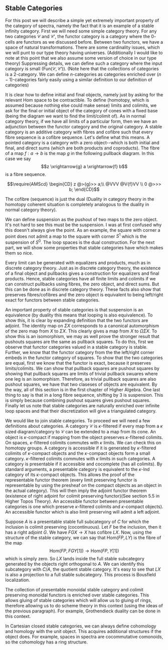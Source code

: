 ## Stable Categories

For this post we will describe a simple yet extremely important property of the category of spectra, namely the fact that it is an example of a stable infinity category. First we will need some simple category theory. For any two categories $\mathcal{C}$ and $\mathcal{C'}$, the functor category is a category where the $0$-cells are functors as we discussed before. Between two functors, we have a space of natural transformations. There are some cardinality issues, which we will punt to our type theory having universes. (Additionally I would like to note at this point that we also assume some version of choice in our type theory) Suppressing details, we can define such a category where the input category is small ($\mathrm{Fun}(\mathcal{C},\mathcal{C'})$). (Note here that the collections of categories is a $2$-category. We can define $n$-categories as categories enriched over $(n-1)$-categories fairly easily using a similar definition to our definition of categories)

It is clear how to define initial and final objects, namely just by asking for the relevant $\mathrm{Hom}$ space to be contractible. To define (homotopy, which is assumed because nothing else could make sense) limits and colimits, we ask for the final or initial object of the category of cones with a fixed base (being the diagram we want to find the limit/colimit of). As in normal category theory, if we have all limits of a particular form, then we have an adjunction between the functor category and the original category. A stable category is an additive category with fibres and cofibre such that every fibre sequence is a cofibre sequence. Let's define what this means. A pointed category is a category with a zero object--which is both initial and final, and direct sums (which are both products and coproducts). The fibre of a map $f:a \to b$ is the map $g$ in the following pullback diagram. In this case we say 
$$z \xrightarrow{g} a \xrightarrow{f} b$$
is a fibre sequence.

$$\require{AMScd}
\begin{CD}
z @>{g}>> a;\\
@VVV @V{f}VV \\
0 @>>> b;
\end{CD}$$

The cofibre (sequence) is just the dual (Duality in category theory in the homotopy coherent situation is completely analogous to the duality in normal category theory). 

We can define suspension as the pushout of two maps to the zero object. It's not hard to see this must be the suspension. I was at first confused why this doesn't always give the point. As an example, the square with corner a point does not admit a map to the square with corner $S^1$ which is the suspension of $S^0$. The loop spaces is the dual construction. For the next part, we will show some properties that stable categories have which makes them so nice.

Every limit can be generated with equalizers and products, much as in discrete category theory. Just as in discrete category theory, the existence of a final object and pullbacks gives a construction for equalizers and final products. Hence, stable categories have all finite limits and colimits if we can construct pullbacks using fibres, the zero object, and direct sums. But this can be done as in discrete category theory. These facts also show that preserves fibres/cofibres and the zero object is equivalent to being left/right exact for functors between stable categories.

An important property of stable categories is that suspension is an equivalence (by duality this means that looping is also equivalence). To show this, it is clear by expanding definition that the two functors are adjoint. The identity map on $\Sigma X$ corresponds to a canonical automorphism of the zero map from $X$ to $\Sigma X$. This clearly gives a map from $X$ to $\Omega \Sigma X$. To show this is an isomorphism, we may as well prove the stronger result that pushouts squares are the same as pullback squares. To do this, first we observe that functor categories valued in a stable category is stable. Further, we know that the functor category from the the left/right corner embeds in the functor category of squares. To show that the two categories are equal, first we know that the functor is exact, because it preserves limits/colimits. We can show that pullback squares are pushout squares by showing that pullback squares are limits of trivial pullback swuares where one leg is an isomorphism. Therefore, as trivial pullback squares are also pushout squares, we have that two claseses of objects are equivalent. By the way, all of this section is in the first chapter of Higher Algebra. One last thing to say is that in a long fibre sequence, shifting by 3 is suspension. This is simply because combining pushout squares gives pushout squares. Finally let us note that stable categories are naturally enriched over infinite loop spaces and that their discretization will give a triangulated category.

We would like to join stable categories. To proceed we will need a few definitions about categories. A category $\mathcal{C}$ is $\kappa$-filtered if every map from a $\kappa$ sized diagram/category to $\mathcal{C}$ can be extended to a map from its cone. An object is $\kappa$-compact if mapping from the object preserves $\kappa$-filtered colimits. On spaces, $\kappa$-filtered colimits commutes with $\kappa$ limits. We can check this on homotopy groups. A category is accessible if it is generated by $\kappa$-filtered colimits of $\kappa$-compact objects and the $\kappa$-compact objects form a small category. $\kappa$-filtered colimits commutes with $\kappa$ limits in such categories. A category is presentable if it accessible and cocomplete (has all colimits). By standard arguments, a presentable category is equivalent to the $\kappa$-Ind category of its $\kappa$-compact objects. This allows the proof of the representable functor theorem (every limit preserving functor is representable by using the presheaf on the compact objects as an object in the actual category). This will then imply the adjoint functor theorem (existence of right adjoint for colimit preserving functor)(See section 5.5 in Higher Topos Theory). An accessible functor between presentable categories is one which preserve $\kappa$-filtered colimits and $\kappa$-compact objects). An accessible functor which is also limit preserving will admit a left adjoint.

Suppose $A$ is a presentable stable full subcategory of $C$ for which the inclusion is colimit preserving (cocontinuous). Let $F$ be the inclusion, then it has a right adjoint $G$. We have $FGX \to X$ has cofibre $LX$. Now, using the structure of the stable category, we can say that $\mathrm{Hom}(FP,LY)$ is the fibre of the map $$\mathrm{Hom}(FP,FGY[1]) \to \mathrm{Hom}(FP,Y[1])$$ which is simply zero. So $LX$ lands inside the full stable subcategory generated by the objects right orthogonal to $A$. We can identify this subcategory with $C/A$, the quotient stable category. It's easy to see that $LX$ is also a projection to a full stable subcategory. This process is Bousfield localization.

The collection of presentable monoidal stable category and colimit preserving monoidal functors is enriched over stable categories. This allows gluing of stable categories which will allow us to gluing of rings, therefore allowing us to do scheme theory in this context (using the ideas of the previous paragraph). For example, Grothendieck duality can be done in this context.

In Cartesian closed stable categories, we can always define cohomology and homology with the unit object. This acquires additional structures if the object does. For example, spaces in spectra are cocommutative comonoids, so the cohomology has a ring structure.
